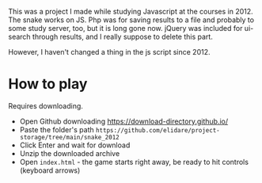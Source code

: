 This was a project I made while studying Javascript at the courses in 2012.
The snake works on JS. Php was for saving results to a file and probably to some study server, too, but it is long gone now.
jQuery was included for ui-search through results, and I really suppose to delete this part.

However, I haven't changed a thing in the js script since 2012.

# How to play
Requires downloading.

- Open Github downloading https://download-directory.github.io/
- Paste the folder's path `https://github.com/elidare/project-storage/tree/main/snake_2012`
- Click Enter and wait for download
- Unzip the downloaded archive
- Open `index.html` - the game starts right away, be ready to hit controls (keyboard arrows)
